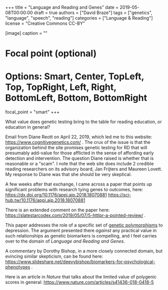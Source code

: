 +++
title = "Language and Reading and Genes"
date = 2019-05-08T00:00:00
draft = true
authors = ["David Braze"]
tags = ["genetics", "language", "speech", "reading"]
categories = ["Language & Reading"]
license = "Creative Commons CC-BY"

[image]
  caption = ""
  # Focal point (optional)
  # Options: Smart, Center, TopLeft, Top, TopRight, Left, Right, BottomLeft, Bottom, BottomRight
  focal_point = "smart"
+++

What value does genetic testing bring to the table for reading
education, or education in general?

Email from Diane Reott on April 22, 2019, which led me to this
website: https://www.cognitivegenetics.com/ . The crux of the issue is
that the organization behind the site promises genetic testing for RD
that will presumably add-value for those afflicted in the sense of
affording early detection and intervention. The question Diane raised
is whether that is reasonable or a "scam". I note that the web site
does include 2 credible reading researchers on its advisory board, Jan
Frijters and Maureen Lovett. My response to Diane was that she should
be very skeptical.

A few weeks after that exchange, I came across a paper that points up
significant problems with research tying genes to outcomes, here: 
https://dx.doi.org/10.1176/appi.ajp.2018.18070881
https://sci-hub.tw/10.1176/appi.ajp.2018.18070881

There is an extended comment on the paper here:
https://slatestarcodex.com/2019/05/07/5-httlpr-a-pointed-review/ .

This paper addresses the role of a specific set of
[genetic polymorphisms](https://en.wikipedia.org/wiki/Gene_polymorphism)
to depression. The argument presented there *against* any practical
value in such relationships as genetic biomarkers is compelling, and I
feel carries over to the domain of *Language and Reading and Genes*.

A commentary by Dorothy Bishop, in a more closely connected domain,
but evincing similar skepticism, can be found here:
https://www.slideshare.net/deevybishop/biomarkers-for-psychological-phenotypes .

Here is an article in *Nature* that talks about the limited value of
polygenic scores in general:
https://www.nature.com/articles/s41436-018-0418-5
